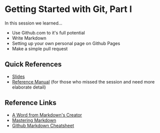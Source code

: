 # Getting Started with Git, Part I

In this session we learned...
- Use Github.com to it's full potential
- Write Markdown
- Setting up your own personal page on Github Pages
- Make a simple pull request

## Quick References
- [Slides](https://drive.google.com/file/d/0B-jji76G2DOYV3FaQlgwdEkwVTQ/view?usp=sharing)
- [Reference Manual]() (for those who missed the session and need more elaborate detail)

## Reference Links
- [A Word from Markdown's Creator](http://daringfireball.net/projects/markdown/)
- [Mastering Markdown](https://guides.github.com/features/mastering-markdown/)
- [Github Markdown Cheatsheet](https://github.com/adam-p/markdown-here/wiki/Markdown-Cheatsheet)
